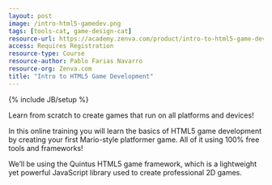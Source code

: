 ```yaml
---
layout: post
image: /intro-html5-gamedev.png
tags: [tools-cat, game-design-cat]
resource-url: https://academy.zenva.com/product/intro-to-html5-game-development/?zva_src=gda-side-free-quintus
access: Requires Registration
resource-type: Course
resource-author: Pablo Farias Navarro
resource-org: Zenva.com
title: "Intro to HTML5 Game Development"
---
```

{% include JB/setup %}

Learn from scratch to create games that run on all platforms and devices!

In this online training you will learn the basics of HTML5 game development by creating your first Mario-style platformer game. All of it using 100% free tools and frameworks!

We’ll be using the Quintus HTML5 game framework, which is a lightweight yet powerful JavaScript library used to create professional 2D games.
